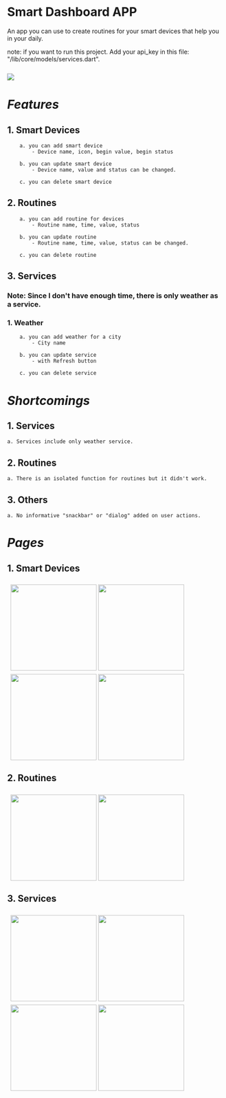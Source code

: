 # Smart Dashboard APP
An app you can use to create routines for your smart devices that help you in your daily.

note: if you want to run this project. Add your api_key in this file: "/lib/core/models/services.dart".
<br><br>
<img style="margin-top: 8px;vertical-align: middle;" src="https://github.com/MustafaOzer20/Smart-Dashboard-APP/blob/master/screenshots/api_key.png">
#

#  _Features_

## 1. Smart Devices
        a. you can add smart device
            - Device name, icon, begin value, begin status

        b. you can update smart device
            - Device name, value and status can be changed.

        c. you can delete smart device

## 2. Routines
        a. you can add routine for devices
            - Routine name, time, value, status

        b. you can update routine
            - Routine name, time, value, status can be changed.

        c. you can delete routine


## 3. Services
### Note: Since I don't have enough time, there is only weather as a service.

### 1. Weather
        a. you can add weather for a city
            - City name

        b. you can update service
            - with Refresh button

        c. you can delete service


# _Shortcomings_

## 1. Services
    a. Services include only weather service.


## 2. Routines
    a. There is an isolated function for routines but it didn't work.

## 3. Others
    a. No informative "snackbar" or "dialog" added on user actions.


# _Pages_

## 1. Smart Devices
<div class="row" style="display: flex;flex-wrap: wrap;padding: 0 4px;">
  <div class="column" style="flex: 50%;padding: 0 4px;">
    <img style="margin-top: 8px;vertical-align: middle;" src="https://github.com/MustafaOzer20/Smart-Dashboard-APP/blob/master/screenshots/devices/devices.jpeg " width=200>
    <img style="margin-top: 8px;vertical-align: middle;" src="https://github.com/MustafaOzer20/Smart-Dashboard-APP/blob/master/screenshots/devices/device_create.jpeg" width=200>
    <img style="margin-top: 8px;vertical-align: middle;" src="https://github.com/MustafaOzer20/Smart-Dashboard-APP/blob/master/screenshots/devices/devices_view.jpeg" width=200>
    <img style="margin-top: 8px;vertical-align: middle;" src="https://github.com/MustafaOzer20/Smart-Dashboard-APP/blob/master/screenshots/devices/device_detail.jpeg" width=200>
  </div>
</div>

## 2. Routines
<div class="row" style="display: flex;flex-wrap: wrap;padding: 0 4px;">
  <div class="column" style="flex: 50%;padding: 0 4px;">
    <img style="margin-top: 8px;vertical-align: middle;" src="https://github.com/MustafaOzer20/Smart-Dashboard-APP/blob/master/screenshots/routines/routine_create.jpeg" width=200>
    <img style="margin-top: 8px;vertical-align: middle;" src="https://github.com/MustafaOzer20/Smart-Dashboard-APP/blob/master/screenshots/routines/routine_view.jpeg" width=200>
  </div>
</div>

## 3. Services
<div class="row" style="display: flex;flex-wrap: wrap;padding: 0 4px;">
  <div class="column" style="flex: 50%;padding: 0 4px;">
    <img style="margin-top: 8px;vertical-align: middle;" src="https://github.com/MustafaOzer20/Smart-Dashboard-APP/blob/master/screenshots/services/services.jpeg" width=200>
    <img style="margin-top: 8px;vertical-align: middle;" src="https://github.com/MustafaOzer20/Smart-Dashboard-APP/blob/master/screenshots/services/service_create.jpeg" width=200>
    <img style="margin-top: 8px;vertical-align: middle;" src="https://github.com/MustafaOzer20/Smart-Dashboard-APP/blob/master/screenshots/services/services_view.jpeg" width=200>
    <img style="margin-top: 8px;vertical-align: middle;" src="https://github.com/MustafaOzer20/Smart-Dashboard-APP/blob/master/screenshots/services/services_detail.jpeg" width=200>
  </div>
</div>

